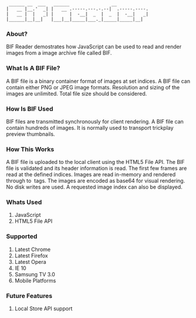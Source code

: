      ______ __  ___   ______                __            
    |   __ |__.'  _| |   __ .-----.---.-.--|  .-----.----.
    |   __ |  |   _| |      |  -__|  _  |  _  |  -__|   _|
    |______|__|__|   |___|__|_____|___._|_____|_____|__|  


### About?
BIF Reader demostrates how JavaScript can be used to read and render images from a image archive file called BIF.

### What Is A BIF File?
A BIF file is a binary container format of images at set indices. A BIF file can contain either PNG or JPEG image formats. Resolution and sizing of the images are unlimited. Total file size should be considered.

### How Is BIF Used
BIF files are transmitted synchronously for client rendering. A BIF file can contain hundreds of images. It is normally used to transport trickplay preview thumbnails.

### How This Works
A BIF file is uploaded to the local client using the HTML5 File API. The BIF file is validated and its header information is read. The first few frames are read at the defined indices. Images are read in-memory and rendered through to <img src> tags. The images are encoded as base64 for visual rendering. No disk writes are used. A requested image index can also be displayed.

### Whats Used
1. JavaScript
2. HTML5 File API

### Supported
1. Latest Chrome
2. Latest Firefox
3. Latest Opera
4. IE 10
5. Samsung TV 3.0
6. Mobile Platforms

### Future Features
1. Local Store API support
